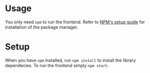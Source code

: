 # Usage
You only need `npm` to run the frontend. Refer to [NPM's setup guide](www.npmjs.com) for installation of the package manager.

# Setup
When you have `npm` installed, run `npm install` to install the library dependecies.
To run the frontend simply `npm start`.
